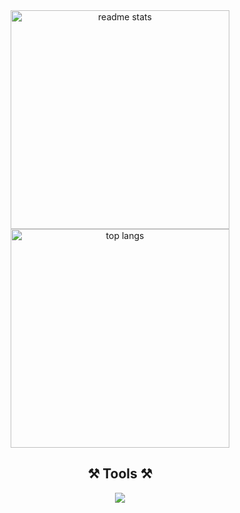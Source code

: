 <div align="center">
<!-- <img width=400 src="https://github-readme-stats-salesp07.vercel.app/api?username=geojimas&count_private=true&show_icons=true&theme=vue-dark&rank_icon=github&border_radius=10&" alt="readme stats" />
<img width=320 src="https://github-readme-stats-salesp07.vercel.app/api/top-langs/?username=geojimas&hide=HTML&langs_count=6&layout=compact&theme=dark&border_radius=10&count_weight=0.5&exclude_repo=github-readme-stats" alt="top langs" /> -->
<!--   <img width=700 src="http://github-profile-summary-cards.vercel.app/api/cards/profile-details?username=geojimas&theme=codeSTACKr" alt="readme stats 1" /> -->
  <img width=350 src="http://github-profile-summary-cards.vercel.app/api/cards/stats?username=geojimas&theme=gotham" alt="readme stats" />
  <img width=350 src="http://github-profile-summary-cards.vercel.app/api/cards/repos-per-language?username=geojimas&theme=gotham" alt="top langs" />
</div>
<h2 align="center">⚒️ Tools ⚒️</h2>
<div align="center">
    <img src="https://skillicons.dev/icons?i=javascript,typescript,tailwind,vue,pinia,react,vite,nodejs,docker,git" />
</div>
